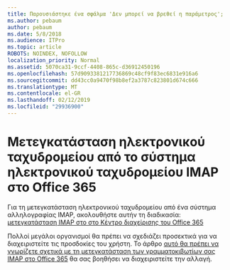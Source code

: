 ```yaml
---
title: Παρουσιάστηκε ένα σφάλμα 'Δεν μπορεί να βρεθεί η παράμετρος';
ms.author: pebaum
author: pebaum
ms.date: 5/8/2018
ms.audience: ITPro
ms.topic: article
ROBOTS: NOINDEX, NOFOLLOW
localization_priority: Normal
ms.assetid: 5070ca31-9ccf-4408-865c-d36912450196
ms.openlocfilehash: 57d9093381217736869c48cf9f83ec6831e916a6
ms.sourcegitcommit: dd43cc0a9470f98b8ef2a3787c823801d674c666
ms.translationtype: MT
ms.contentlocale: el-GR
ms.lasthandoff: 02/12/2019
ms.locfileid: "29936900"
---
```

# <a name="migrating-email-from-imap-email-system-to-office-365"></a>Μετεγκατάσταση ηλεκτρονικού ταχυδρομείου από το σύστημα ηλεκτρονικού ταχυδρομείου IMAP στο Office 365

Για τη μετεγκατάσταση ηλεκτρονικού ταχυδρομείου από ένα σύστημα αλληλογραφίας IMAP, ακολουθήστε αυτήν τη διαδικασία: [μετεγκατάσταση IMAP στο στο Κέντρο διαχείρισης του Office 365](https://support.office.com/article/4682f2e4-f720-4868-91ab-207f5b0c325d)
  
Πολλοί μεγάλοι οργανισμοί θα πρέπει να σχεδιάζει προσεκτικά για να διαχειριστείτε τις προσδοκίες του χρήστη. Το άρθρο [αυτό θα πρέπει να γνωρίζετε σχετικά με τη μετεγκατάσταση των γραμματοκιβωτίων σας IMAP στο Office 365](https://support.office.com/article/3fe19996-29bc-4879-aab9-5a622b2f1481) θα σας βοηθήσει να διαχειριστείτε την αλλαγή. 
  

